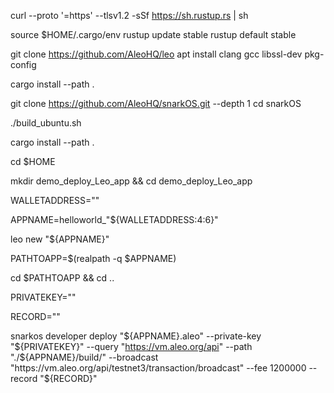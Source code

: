 curl --proto '=https' --tlsv1.2 -sSf https://sh.rustup.rs | sh

source $HOME/.cargo/env
rustup update stable
rustup default stable

git clone https://github.com/AleoHQ/leo
apt install clang gcc libssl-dev pkg-config

cargo install --path .

git clone https://github.com/AleoHQ/snarkOS.git --depth 1
cd snarkOS

./build_ubuntu.sh

cargo install --path .

cd $HOME

mkdir demo_deploy_Leo_app && cd demo_deploy_Leo_app

WALLETADDRESS=""

APPNAME=helloworld_"${WALLETADDRESS:4:6}"

leo new "${APPNAME}"

PATHTOAPP=$(realpath -q $APPNAME)

cd $PATHTOAPP && cd ..

PRIVATEKEY=""

RECORD=""

snarkos developer deploy "${APPNAME}.aleo" --private-key "${PRIVATEKEY}" --query "https://vm.aleo.org/api" --path "./${APPNAME}/build/" --broadcast "https://vm.aleo.org/api/testnet3/transaction/broadcast" --fee 1200000 --record "${RECORD}"
